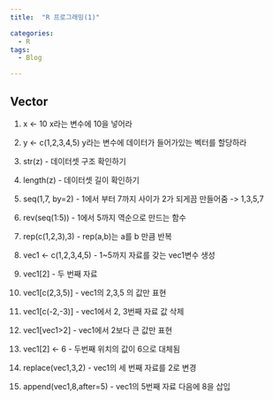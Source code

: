 ```yaml
---
title:  "R 프로그래밍(1)"

categories:
  - R
tags:
  - Blog

---
```


## Vector

1. x <- 10 x라는 변수에 10을 넣어라

2. y <- c(1,2,3,4,5) y라는 변수에 데이터가 들어가있는 벡터를 할당하라

3. str(z) - 데이터셋 구조 확인하기

4. length(z) - 데이터셋 길이 확인하기

5. seq(1,7, by=2) - 1에서 부터 7까지 사이가 2가 되게끔 만들어줌 -> 1,3,5,7

6. rev(seq(1:5)) - 1에서 5까지 역순으로 만드는 함수

7. rep(c(1,2,3),3) - rep(a,b)는 a를 b 만큼 반복

8. vec1 <- c(1,2,3,4,5) - 1~5까지 자료를 갖는 vec1변수 생성

9. vec1[2] - 두 번째 자료

10. vec1[c(2,3,5)] - vec1의 2,3,5 의 값만 표현

11. vec1[c(-2,-3)] - vec1에서 2, 3번째 자료 값 삭제

12. vec1[vec1>2] - vec1에서 2보다 큰 값만 표현

13. vec1[2] <- 6 - 두번째 위치의 값이 6으로 대체됨

14. replace(vec1,3,2) - vec1의 세 번째 자료를 2로 변경

15. append(vec1,8,after=5) - vec1의 5번째 자료 다음에 8을 삽입

